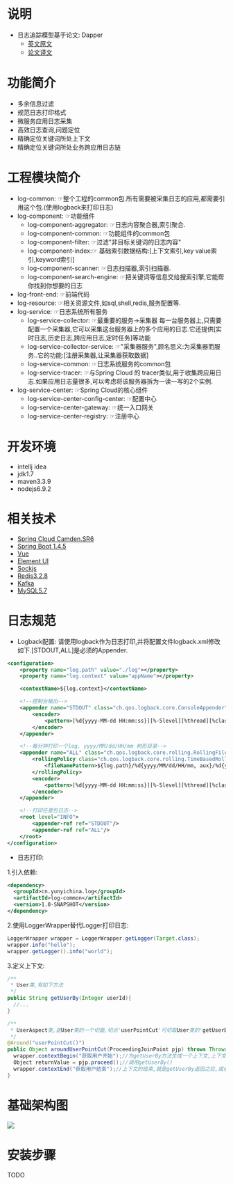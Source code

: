 # 说明
- 日志追踪模型基于论文: Dapper
  - [英文原文](http://research.google.com/pubs/pub36356.html)
  - [论文译文](http://bigbully.github.io/Dapper-translation/)
# 功能简介
- 多余信息过滤
- 规范日志打印格式
- 微服务应用日志采集
- 高效日志查询,问题定位
- 精确定位关键词所处上下文
- 精确定位关键词所处业务跨应用日志链
# 工程模块简介
- log-common:     ☞整个工程的common包.所有需要被采集日志的应用,都需要引用这个包.(使用logback来打印日志)
- log-component: ☞功能组件
  - log-component-aggregator: ☞日志内容聚合器,索引聚合.
  - log-component-common: ☞功能组件的common包
  - log-component-filter: ☞过滤"非目标关键词的日志内容"
  - log-component-index:☞ 基础索引数据结构:[上下文索引,key value索引,keyword索引]
  - log-component-scanner: ☞日志扫描器,索引扫描器.
  - log-component-search-engine: ☞把关键词等信息交给搜索引擎,它能帮你找到你想要的日志
- log-front-end: ☞前端代码
- log-resource: ☞相关资源文件,如sql,shell,redis,服务配置等.
- log-service: ☞日志系统所有服务
  - log-service-collector: ☞最重要的服务->采集器 每一台服务器上,只需要配置一个采集器,它可以采集这台服务器上的多个应用的日志.它还提供[实时日志,历史日志,跨应用日志,定时任务]等功能
  - log-service-collector-service: ☞"采集器服务",顾名思义:为采集器而服务..它的功能:[注册采集器,让采集器获取数据]
  - log-service-common: ☞日志系统服务的common包
  - log-service-tracer: ☞与Spring Cloud 的 tracer类似,用于收集跨应用日志.如果应用日志量很多,可以考虑将该服务器拆为一读一写的2个实例.
- log-service-center: ☞Spring Cloud的核心组件
  - log-service-center-config-center: ☞配置中心
  - log-service-center-gateway: ☞统一入口网关
  - log-service-center-registry: ☞注册中心
# 开发环境
- intellj idea
- jdk1.7
- maven3.3.9
- nodejs6.9.2
# 相关技术
- [Spring Cloud Camden.SR6](http://cloud.spring.io/spring-cloud-static/Camden.SR6/)
- [Spring Boot 1.4.5](http://docs.spring.io/spring-boot/docs/1.4.5.RELEASE/reference/htmlsingle/)
- [Vue](https://github.com/vuejs/vue)
- [Element UI](http://element.eleme.io/)
- [Sockjs](https://github.com/sockjs/sockjs-client)
- [Redis3.2.8](https://redis.io/)
- [Kafka](http://kafka.apache.org/)
- [MySQL5.7](https://www.mysql.com/)
# 日志规范
* Logback配置: 请使用logback作为日志打印,并将配置文件logback.xml修改如下.[STDOUT,ALL]是必须的Appender.
```xml
<configuration>
    <property name="log.path" value="./log"></property>
    <property name="log.context" value="appName"></property>

    <contextName>${log.context}</contextName>

    <!--控制台输出-->
    <appender name="STDOUT" class="ch.qos.logback.core.ConsoleAppender">
        <encoder>
            <pattern>[%d{yyyy-MM-dd HH:mm:ss}][%-5level][%thread][%class.%method:%line]:%m%n</pattern>
        </encoder>
    </appender>

    <!--每分钟打印一个log, yyyy/MM/dd/HH/mm 树形目录-->
    <appender name="ALL" class="ch.qos.logback.core.rolling.RollingFileAppender">
        <rollingPolicy class="ch.qos.logback.core.rolling.TimeBasedRollingPolicy">
            <fileNamePattern>${log.path}/%d{yyyy/MM/dd/HH/mm, aux}/%d{yyyyMMddHHmm}.log</fileNamePattern>
        </rollingPolicy>
        <encoder>
            <pattern>[%d{yyyy-MM-dd HH:mm:ss}][%-5level][%thread][%class.%method:%line]:%m%n</pattern>
        </encoder>
    </appender>

    <!--打印任意包日志-->
    <root level="INFO">
        <appender-ref ref="STDOUT"/>
        <appender-ref ref="ALL"/>
    </root>
</configuration>
```

* 日志打印:

1.引入依赖:
  
```xml
<dependency>
  <groupId>cn.yunyichina.log</groupId>
  <artifactId>log-common</artifactId>
  <version>1.0-SNAPSHOT</version>
</dependency>
```

2.使用LoggerWrapper替代Logger打印日志:

```java
LoggerWrapper wrapper = LoggerWrapper.getLogger(Target.class);
wrapper.info("hello");
wrapper.getLogger().info("world"); 
```

3.定义上下文:
```java
/**
 * User类,有如下方法
 */
public String getUserBy(Integer userId){
  //...
}
```

```java
/**
 * UserAspect类,是User类的一个切面,切点'userPointCut'可切取User类的'getUserBy'方法.
 */
@Around("userPointCut()")
public Object aroundUserPointCut(ProceedingJoinPoint pjp) throws Throwable {
  wrapper.contextBegin("获取用户开始");//为getUserBy方法生成一个上下文,上下文的开始就是方法被调用之前.此时会利用Mongodb的ObjectId,生成一个id,作为getUserBy这个方法调用的上下文id.
  Object returnValue = pjp.proceed();//调用getUserBy()
  wrapper.contextEnd("获取用户结束");//上下文的结束,就是getUserBy返回之后,或者异常捕获之后.
}
```
# 基础架构图
![](https://raw.githubusercontent.com/leoChaoGlut/log-sys/master/log-resource/Architecture.png) 
# 安装步骤
TODO

